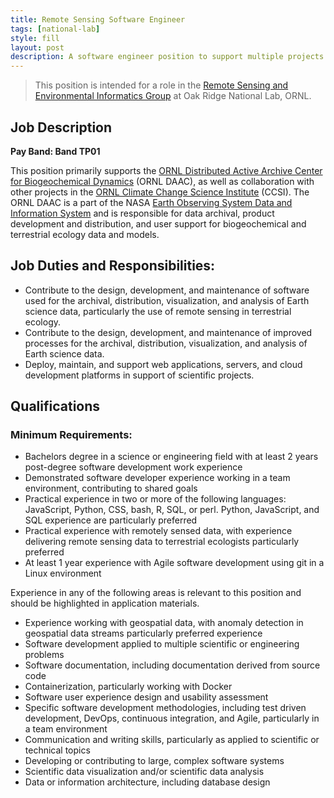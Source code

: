 ```yaml
---
title: Remote Sensing Software Engineer
tags: [national-lab]
style: fill
layout: post
description: A software engineer position to support multiple projects for the ORNL DAAC, ORNL Climate Change Institute, and the NASA Earth Observing System Data and Information System, specifically with a focus on remote sensing technologies.
---
```


> This position is intended for a role in the [Remote Sensing and Environmental Informatics Group](https://www.ornl.gov/group/rsei) at Oak Ridge National Lab, ORNL.

## Job Description

**Pay Band: Band TP01**

This position primarily supports the [ORNL Distributed Active Archive Center for Biogeochemical Dynamics](https://daac.ornl.gov/) (ORNL DAAC), as well as collaboration with other projects in the [ORNL Climate Change Science Institute](https://ccsi.ornl.gov/) (CCSI).  The ORNL DAAC is a part of the NASA [Earth Observing System Data and Information System](https://earthdata.nasa.gov/about/daacs) and is responsible for data archival, product development and distribution, and user support for biogeochemical and terrestrial ecology data and models.

## Job Duties and Responsibilities:

 - Contribute to the design, development, and maintenance of software used for the archival, distribution, visualization, and analysis of Earth science data, particularly the use of remote sensing in terrestrial ecology. 
 - Contribute to the design, development, and maintenance of improved processes for the archival, distribution, visualization, and analysis of Earth science data.
 - Deploy, maintain, and support web applications, servers, and cloud development platforms in support of scientific projects.

## Qualifications

### Minimum Requirements:

 - Bachelors degree in a science or engineering field with at least 2 years post-degree software development work experience
 - Demonstrated software developer experience working in a team environment, contributing to shared goals
 - Practical experience in two or more of the following languages: JavaScript, Python, CSS, bash, R, SQL, or perl.  Python, JavaScript, and SQL experience are particularly preferred
 - Practical experience with remotely sensed data, with experience delivering remote sensing data to terrestrial ecologists particularly preferred
 - At least 1 year experience with Agile software development using git in a Linux environment

Experience in any of the following areas is relevant to this position and should be highlighted in application materials.  
 - Experience working with geospatial data, with anomaly detection in geospatial data streams particularly preferred experience
 - Software development applied to multiple scientific or engineering problems
 - Software documentation, including documentation derived from source code
 - Containerization, particularly working with Docker
 - Software user experience design and usability assessment
 - Specific software development methodologies, including test driven development, DevOps, continuous integration, and Agile, particularly in a team environment
 - Communication and writing skills, particularly as applied to scientific or technical topics
 - Developing or contributing to large, complex software systems
 - Scientific data visualization and/or scientific data analysis
 - Data or information architecture, including database design

